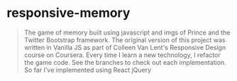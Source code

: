 # responsive-memory
>The game of memory built using javascript and imgs of Prince and the Twitter Bootstrap framework.
>The original version of this project was written in Vanilla JS as part of Colleen Van Lent's Responsive Design course on Coursera.
>Every time I learn a new technology, I refactor the game code.
>See the branches to check out each implementation. So far I've implemented using
>React
>jQuery

